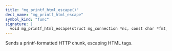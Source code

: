 ```yaml
---
title: "mg_printf_html_escape()"
decl_name: "mg_printf_html_escape"
symbol_kind: "func"
signature: |
  void mg_printf_html_escape(struct mg_connection *nc, const char *fmt, ...);
---
```


Sends a printf-formatted HTTP chunk, escaping HTML tags. 

